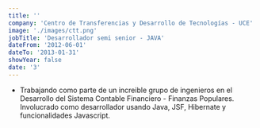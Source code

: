 ```yaml
---
title: ''
company: 'Centro de Transferencias y Desarrollo de Tecnologías - UCE'
image: './images/ctt.png'
jobTitle: 'Desarrollador semi senior - JAVA'
dateFrom: '2012-06-01'
dateTo: '2013-01-31'
showYear: false
date: '3'
---
```

- Trabajando como parte de un increible grupo de ingenieros en el Desarrollo del Sistema Contable Financiero - Finanzas Populares. Involucrado como desarrollador usando Java, JSF, Hibernate y funcionalidades Javascript.